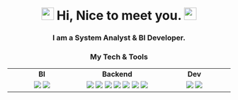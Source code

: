 <h1 align="center">
  <img src="https://media.giphy.com/media/hvRJCLFzcasrR4ia7z/giphy.gif" width="28">
  Hi, Nice to meet you.
  <img src="https://media.giphy.com/media/hvRJCLFzcasrR4ia7z/giphy.gif" width="28">
</h1>

<h3 align="center">I am a System Analyst & BI Developer.</h3>

<h3 align="center">My Tech & Tools</h3>

<div align="center" style="witdh:100%"> 
  <table>
    <tr>
      <td align="center" valign="center" width="100px"><b>BI<b></td>
      <td align="center" valign="center" width="100px"><b>Backend<b></td>
      <td align="center" valign="center" width="100px"><b>Dev<b></td>
    </tr>
    <tr>
      <td valign="center" align="center" width="300px">
        <img src="https://img.shields.io/badge/-Tableau-purple?logo=Tableau" /> 
        <img src="https://img.shields.io/badge/-DataLens-purple?logo=Cloud" /> 
      </td>      
      <td valign="center" align="center" width="300px">
        <img src="https://img.shields.io/badge/Python-green?logo=Python" /> 
        <img src="https://img.shields.io/badge/Aiogram-green?logo=Aiogram" /> 
        <img src="https://img.shields.io/badge/Pandas-green?logo=Pandas" />
        <img src="https://img.shields.io/badge/Numpy-green?logo=Numpy" />
        <img src="https://img.shields.io/badge/SQL-green?logo=SQL" />
        <img src="https://img.shields.io/badge/JavaScript-green?logo=JavaScript" />
        <img src="https://img.shields.io/badge/HTML-green?logo=HTML" />
      </td>
      <td valign="center" align="center" width="300px">
        <img src="https://img.shields.io/badge/MongoDB-important?logo=MongoDB" /> 
        <img src="https://img.shields.io/badge/PostgreSQL-important?logo=PostgreSQL" /> 
      </td>
    </tr>
  </table>
</div>
